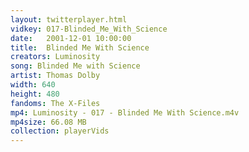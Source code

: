 ```yaml
---
layout: twitterplayer.html
vidkey: 017-Blinded_Me_With_Science
date:   2001-12-01 10:00:00
title:  Blinded Me With Science
creators: Luminosity
song: Blinded Me with Science
artist: Thomas Dolby
width: 640
height: 480
fandoms: The X-Files
mp4: Luminosity - 017 - Blinded Me With Science.m4v
mp4size: 66.08 MB
collection: playerVids
---
```


  <div>
  
  </div>
  